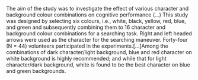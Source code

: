 The aim of the study was to investigate the effect of various character and background colour combinations on cognitive performance (...)
This study was designed by selecting six colours, i.e., white, black, yellow, red, blue, and green and subsequently combining them to 16 character and background colour combinations for a searching task. Right and left headed arrows were used as the character for the searching maneuver. Forty-four (N = 44) volunteers participated in the experiments.[...]Among the combinations of dark character/light background, blue and red character on white background is highly recommended; and while that for light character/dark background, white is found to be the best character on blue and green backgrounds.